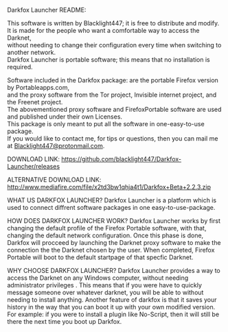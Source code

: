 Darkfox Launcher README:

This software is written by Blacklight447; it is free to distribute and modify.                                   
It is made for the people who want a comfortable way to access the Darknet,                                       
without needing to change their configuration every time when switching to another network.                       
Darkfox Launcher is portable software; this means that no installation is required.

Software included in the Darkfox package: are the portable Firefox version by Portableapps.com,                  
and the proxy software from the Tor project, Invisible internet project, and the Freenet project.                 
The abovementioned proxy software and FirefoxPortable software are used and published under their own Licenses.   
This package is only meant to put all the software in one-easy-to-use package.                                    
If you would like to contact me, for tips or questions, then you can mail me at Blacklight447@protonmail.com.



DOWNLOAD LINK: https://github.com/blacklight447/Darkfox-Launcher/releases

ALTERNATIVE DOWNLOAD LINK: http://www.mediafire.com/file/x2td3bw1qhja4t1/Darkfox+Beta+2.2.3.zip


WHAT US DARKFOX LAUNCHER?
Darkfox Launcher is a platform which is used to connect diffrent software packages in one easy-to-use-package.


HOW DOES DARKFOX LAUNCHER WORK?
Darkfox Launcher works by first changing the default profile of the Firefox Portable software,
with that, changing the default network configuration. 
Once this phase is done, Darkfox will procceed by launching the Darknet proxy software to make the connection the the Darknet chosen by the user.
When completed, Firefox Portable will boot to the default startpage of that specfic Darknet.

WHY CHOOSE DARKFOX LAUNCHER?
Darkfox Launcher provides a way to access the Darknet on any Windows computer, without needing administrator privileges .
This means that if you were have to quickly message someone over whatever darknet, you will be able to without needing to install anything. Another feature of darkfox is that it saves your history in the way that you can boot it up with your own modified version.
For example: if you were to install a plugin like No-Script, then it will still be there the next time you boot up Darkfox.
